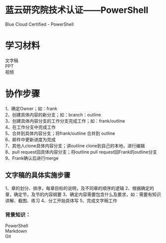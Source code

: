 # 蓝云研究院技术认证——PowerShell

Blue Cloud Certified - PowerShell

# 学习材料

  文字稿  
  PPT  
  视频

# 协作步骤

  1、确定Owner；如：frank  
  2、创建具体内容的新分支；如：branch：outline  
  3、创建具体内容分支的工作分支完成工作；如：frank/outline  
  4、在工作分支中完成工作  
  5、合并到具体内容分支；将frank/outline 合并到 outline  
  6、邮件中更新进度为完成  
  7、其他人clone具体内容分支；讲outline clone到自己的本地，进行编辑  
  8、pull request回具体内容分支；将outline pull request回Frank的outline分支  
  9、Frank确认后进行merge

## 文字稿的具体实施步骤

  1、章的划分、排序，每章目标的说明，及不同章的顺序的逻辑
  2、根据确定的章，确定节，及节的内容纲要
  3、确定内容需要包含什么及要求，如：需要有知识讲解、截图、练习
  4、分工开始具体写
  5、完成文字稿工作

### 背景知识：

PowerShell  
Markdown  
Git  

